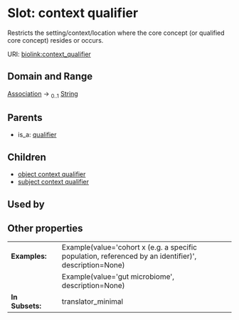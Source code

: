 
# Slot: context qualifier


Restricts the setting/context/location where the core concept (or qualified core concept) resides or occurs.

URI: [biolink:context_qualifier](https://w3id.org/biolink/vocab/context_qualifier)


## Domain and Range

[Association](Association.md) &#8594;  <sub>0..1</sub> [String](types/String.md)

## Parents

 *  is_a: [qualifier](qualifier.md)

## Children

 *  [object context qualifier](object_context_qualifier.md)
 *  [subject context qualifier](subject_context_qualifier.md)

## Used by


## Other properties

|  |  |  |
| --- | --- | --- |
| **Examples:** | | Example(value='cohort x (e.g. a specific population, referenced by an identifier)', description=None) |
|  | | Example(value='gut microbiome', description=None) |
| **In Subsets:** | | translator_minimal |

